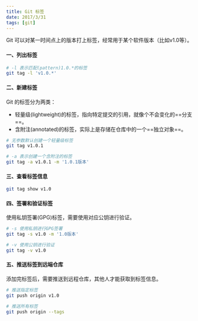 ```yaml
---
title: Git 标签
date: 2017/3/31
tags: [git]
---
```


Git 可以对某一时间点上的版本打上标签，经常用于某个软件版本（比如v1.0等）。
#### 一、列出标签
```sh
# -l 表示匹配(pattern)1.0.*的标签
git tag -l 'v1.0.*'  
```

#### 二、新建标签
Git 的标签分为两类：  

 - 轻量级(lightweight)的标签，指向特定提交的引用，就像个不会变化的==分支==。
 - 含附注(annotated)的标签，实际上是存储在仓库中的一个==独立对象==。

```sh
# 无参数默认创建一个轻量级标签
git tag v1.0.1

# -a 表示创建一个含附注的标签
git tag -a v1.0.1 -m '1.0.1版本'
```

#### 三、查看标签信息
```sh
git tag show v1.0
```

#### 四、签署和验证标签
使用私钥签署(GPG)标签，需要使用对应公钥进行验证。
```sh
# -s 使用私钥进行GPG签署
git tag -s v1.0 -m '1.0版本'

# -v 使用公钥进行验证
git tag -v v1.0
```

#### 五、推送标签到远端仓库
添加完标签后，需要推送到远程仓库，其他人才能获取到标签信息。
```sh
# 推送指定标签
git push origin v1.0

# 推送所有标签
git push origin --tags

```